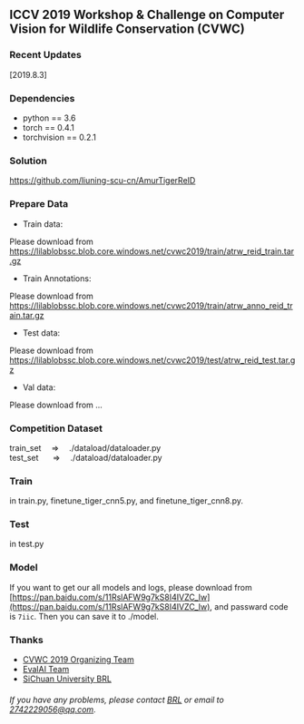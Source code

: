 ## ICCV 2019 Workshop & Challenge on Computer Vision for Wildlife Conservation (CVWC)


### Recent Updates
[2019.8.3]


### Dependencies
- python == 3.6
- torch == 0.4.1
- torchvision == 0.2.1


### Solution  
https://github.com/liuning-scu-cn/AmurTigerReID


### Prepare Data  
- Train data:

Please download from https://lilablobssc.blob.core.windows.net/cvwc2019/train/atrw_reid_train.tar.gz

- Train Annotations:

Please download from https://lilablobssc.blob.core.windows.net/cvwc2019/train/atrw_anno_reid_train.tar.gz

- Test data:

Please download from https://lilablobssc.blob.core.windows.net/cvwc2019/test/atrw_reid_test.tar.gz

- Val data:

Please download from ...


### Competition Dataset  
train_set &ensp;&ensp;=> &ensp;&ensp;./dataload/dataloader.py  
test_set &ensp;&ensp;&ensp;=> &ensp;&ensp;./dataload/dataloader.py


### Train  
in train.py, finetune_tiger_cnn5.py, and finetune_tiger_cnn8.py. 


### Test  
in test.py  

### Model
If you want to get our all models and logs, please download from [https://pan.baidu.com/s/11RslAFW9g7kS8I4IVZC_Iw](https://pan.baidu.com/s/11RslAFW9g7kS8I4IVZC_Iw), and passward code is ```7iic```.
Then you can save it to ./model.

### Thanks
- [CVWC 2019 Organizing Team](https://cvwc2019.github.io/)
- [EvalAI Team](https://evalai.cloudcv.org)
- [SiChuan University BRL](http://www.scubrl.org/index)

###### If you have any problems, please contact [BRL](http://www.scubrl.org/index) or email to 2742229056@qq.com.
